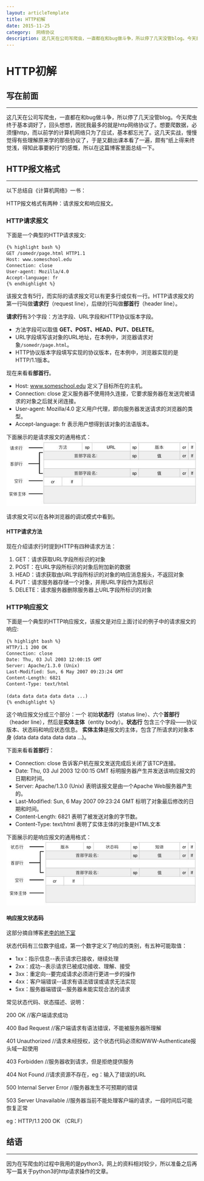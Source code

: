 ```yaml
---
layout: articleTemplate
title: HTTP初解
date: 2015-11-25
category:  网络协议
description: 这几天在公司写爬虫，一直都在和bug做斗争，所以停了几天没管blog。今天爬虫终于基本调好了，回头想想，困扰我最多的就是http网络协议了。想要爬数据，必须懂http，而以前学的计算机网络只为了应试，基本都忘光了。这几天实战，慢慢觉得有些理解原来学的那些协议，于是颇有“纸上得来终觉浅，得知此事要躬行”的感慨，所以在这篇博客里面总结一下。
---
```


# HTTP初解 #


## 写在前面 ##

----------

这几天在公司写爬虫，一直都在和bug做斗争，所以停了几天没管blog。今天爬虫终于基本调好了，回头想想，困扰我最多的就是http网络协议了。想要爬数据，必须懂http，而以前学的计算机网络只为了应试，基本都忘光了。这几天实战，慢慢觉得有些理解原来学的那些协议了，于是又翻出课本看了一遍，颇有“纸上得来终觉浅，得知此事要躬行”的感慨，所以在这篇博客里面总结一下。

## HTTP报文格式 ##

----------

以下总结自《计算机网络》一书：

HTTP报文格式有两种：请求报文和响应报文。

### HTTP请求报文 ###

下面是一个典型的HTTP请求报文:

    {% highlight bash %}
    GET /somedr/page.html HTTP1.1
    Host: www.someschool.edu
    Connection: close
    User-agent: Mozilla/4.0
    Accept-language: fr
    {% endhighlight %}

该报文含有5行，而实际的请求报文可以有更多行或仅有一行。HTTP请求报文的第一行叫做**请求行**（request line），后继的行叫做**部首行**（header line）。

**请求行**有3个字段：方法字段、URL字段和HTTP协议版本字段。

 - 方法字段可以取值 **GET、POST、HEAD、PUT、DELETE**。
 - URL字段填写该对象的URL地址，在本例中，浏览器请求对象`/somedr/page.html`。
 - HTTP协议版本字段填写实现的协议版本，在本例中，浏览器实现的是HTTP/1.1版本。

现在来看看**部首行**。

 - Host: www.someschool.edu 定义了目标所在的主机。
 - Connection: close 定义服务器不使用持久连接，它要求服务器在发送完被请求的对象之后就关闭连接。
 - User-agent: Mozilla/4.0 定义用户代理，即向服务器发送请求的浏览器的类型。
 - Accept-language: fr 表示用户想得到该对象的法语版本。

下面展示的是请求报文的通用格式：
![http request](../images/articleimage/httprequest.jpg)

请求报文可以在各种浏览器的调试模式中看到。


#### HTTP请求方法 ####

现在介绍请求行时提到HTTP有四种请求方法：

 1. GET：请求获取URL字段所标识的对象
 2. POST：在URL字段所标识的对象后附加新的数据
 3. HEAD：请求获取由URL字段所标识的对象的响应消息报头，不返回对象
 4. PUT：请求服务器存储一个对象，并用URL字段作为其标识
 5. DELETE：请求服务器删除服务器上URL字段所标识的对象

### HTTP响应报文 ###

下面是一个典型的HTTP响应报文，该报文是对应上面讨论的例子中的请求报文的响应:

    {% highlight bash %}
    HTTP/1.1 200 OK
    Connection: close
    Date: Thu, 03 Jul 2003 12:00:15 GMT
    Server: Apache/1.3.0 (Unix)
    Last-Modified: Sun, 6 May 2007 09:23:24 GMT
    Content-Length: 6821
    Content-Type: text/html

	(data data data data data ...)
    {% endhighlight %}

这个响应报文分成三个部分：一个 初始**状态行**（status line）、六个**首部行**（header line），然后是**实体主体**（entity body）。**状态行** 包含三个字段——协议版本、状态码和响应状态信息。 **实体主体**是报文的主体，包含了所请求的对象本身 (data data data data data ...)。

下面来看看**首部行**：

 - Connection: close 告诉客户机在报文发送完成后关闭了该TCP连接。
 - Date: Thu, 03 Jul 2003 12:00:15 GMT 标明服务器产生并发送该响应报文的日期和时间。
 - Server: Apache/1.3.0 (Unix) 表明该报文是由一个Apache Web服务器产生的。
 - Last-Modified: Sun, 6 May 2007 09:23:24 GMT 标明了对象最后修改的日期和时间。
 - Content-Length: 6821 表明了被发送对象的字节数。
 - Content-Type: text/html 表明了实体主体的对象是HTML文本

下面展示的是响应报文的通用格式：
![http response](../images/articleimage/httpresponse.jpg)


#### 响应报文状态码 ####

这部分摘自博客[老李的地下室](http://www.cnblogs.com/li0803/archive/2008/11/03/1324746.html)

状态代码有三位数字组成，第一个数字定义了响应的类别，有五种可能取值：

 - 1xx：指示信息--表示请求已接收，继续处理 
 - 2xx：成功--表示请求已被成功接收、理解、接受
 - 3xx：重定向--要完成请求必须进行更进一步的操作 
 - 4xx：客户端错误--请求有语法错误或请求无法实现
 - 5xx：服务器端错误--服务器未能实现合法的请求

常见状态代码、状态描述、说明：

200 OK      //客户端请求成功

400 Bad Request  //客户端请求有语法错误，不能被服务器所理解

401 Unauthorized //请求未经授权，这个状态代码必须和WWW-Authenticate报头域一起使用 

403 Forbidden  //服务器收到请求，但是拒绝提供服务

404 Not Found  //请求资源不存在，eg：输入了错误的URL

500 Internal Server Error //服务器发生不可预期的错误

503 Server Unavailable  //服务器当前不能处理客户端的请求，一段时间后可能恢复正常

eg：HTTP/1.1 200 OK （CRLF）

## 结语 ##

----------

因为在写爬虫的过程中我用的是python3，网上的资料相对较少，所以准备之后再写一篇关于python3的http请求操作的文章。